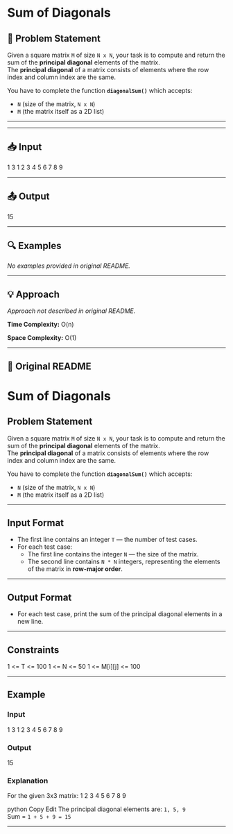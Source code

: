 # Sum of Diagonals

## 📝 Problem Statement

Given a square matrix `M` of size `N x N`, your task is to compute and return the sum of the **principal diagonal** elements of the matrix.  
The **principal diagonal** of a matrix consists of elements where the row index and column index are the same.

You have to complete the function **`diagonalSum()`** which accepts:
- `N` (size of the matrix, `N x N`)
- `M` (the matrix itself as a 2D list)

---

---

## 📥 Input

1
3
1 2 3 4 5 6 7 8 9

---

## 📤 Output

15

---

## 🔍 Examples

_No examples provided in original README._

---

## 💡 Approach

_Approach not described in original README._

**Time Complexity:** O(n)

**Space Complexity:** O(1)

---

## 🔁 Original README

# Sum of Diagonals

## Problem Statement
Given a square matrix `M` of size `N x N`, your task is to compute and return the sum of the **principal diagonal** elements of the matrix.  
The **principal diagonal** of a matrix consists of elements where the row index and column index are the same.

You have to complete the function **`diagonalSum()`** which accepts:
- `N` (size of the matrix, `N x N`)
- `M` (the matrix itself as a 2D list)

---

## Input Format
- The first line contains an integer `T` — the number of test cases.
- For each test case:
  - The first line contains the integer `N` — the size of the matrix.
  - The second line contains `N * N` integers, representing the elements of the matrix in **row-major order**.

---

## Output Format
- For each test case, print the sum of the principal diagonal elements in a new line.

---

## Constraints
1 <= T <= 100
1 <= N <= 50
1 <= M[i][j] <= 100

---

## Example

### Input
1
3
1 2 3 4 5 6 7 8 9


### Output
15

### Explanation
For the given 3x3 matrix:
1 2 3
4 5 6
7 8 9

python
Copy
Edit
The principal diagonal elements are: `1, 5, 9`  
Sum = `1 + 5 + 9 = 15`

---
